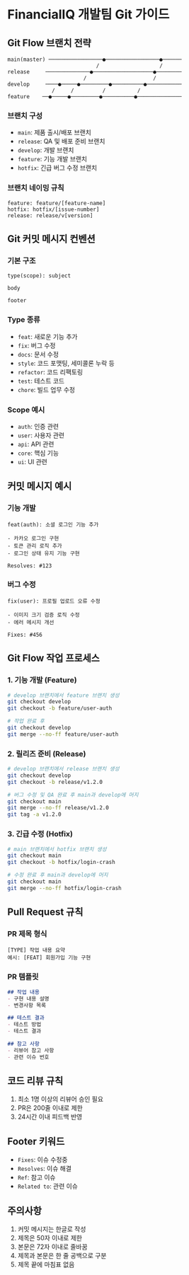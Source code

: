 # FinancialIQ 개발팀 Git 가이드

## Git Flow 브랜치 전략

```
main(master) ─────────────────●─────────────────●──────
                            /                   /
release     ──────────────●───────────────────●────────
                        /                     /
develop     ────●─────●─────────●──────────●───────────
              /     /         /          /
feature    ──●─────●─────────●──────────●──────────────
```

### 브랜치 구성
- `main`: 제품 출시/배포 브랜치
- `release`: QA 및 배포 준비 브랜치
- `develop`: 개발 브랜치
- `feature`: 기능 개발 브랜치
- `hotfix`: 긴급 버그 수정 브랜치

### 브랜치 네이밍 규칙
```
feature: feature/[feature-name]
hotfix: hotfix/[issue-number]
release: release/v[version]
```

## Git 커밋 메시지 컨벤션

### 기본 구조
```
type(scope): subject

body

footer
```

### Type 종류
- `feat`: 새로운 기능 추가
- `fix`: 버그 수정
- `docs`: 문서 수정
- `style`: 코드 포맷팅, 세미콜론 누락 등
- `refactor`: 코드 리팩토링
- `test`: 테스트 코드
- `chore`: 빌드 업무 수정

### Scope 예시
- `auth`: 인증 관련
- `user`: 사용자 관련
- `api`: API 관련
- `core`: 핵심 기능
- `ui`: UI 관련

## 커밋 메시지 예시

### 기능 개발
```
feat(auth): 소셜 로그인 기능 추가

- 카카오 로그인 구현
- 토큰 관리 로직 추가
- 로그인 상태 유지 기능 구현

Resolves: #123
```

### 버그 수정
```
fix(user): 프로필 업로드 오류 수정

- 이미지 크기 검증 로직 수정
- 에러 메시지 개선

Fixes: #456
```

## Git Flow 작업 프로세스

### 1. 기능 개발 (Feature)
```bash
# develop 브랜치에서 feature 브랜치 생성
git checkout develop
git checkout -b feature/user-auth

# 작업 완료 후
git checkout develop
git merge --no-ff feature/user-auth
```

### 2. 릴리즈 준비 (Release)
```bash
# develop 브랜치에서 release 브랜치 생성
git checkout develop
git checkout -b release/v1.2.0

# 버그 수정 및 QA 완료 후 main과 develop에 머지
git checkout main
git merge --no-ff release/v1.2.0
git tag -a v1.2.0
```

### 3. 긴급 수정 (Hotfix)
```bash
# main 브랜치에서 hotfix 브랜치 생성
git checkout main
git checkout -b hotfix/login-crash

# 수정 완료 후 main과 develop에 머지
git checkout main
git merge --no-ff hotfix/login-crash
```

## Pull Request 규칙

### PR 제목 형식
```
[TYPE] 작업 내용 요약
예시: [FEAT] 회원가입 기능 구현
```

### PR 템플릿
```markdown
## 작업 내용
- 구현 내용 설명
- 변경사항 목록

## 테스트 결과
- 테스트 방법
- 테스트 결과

## 참고 사항
- 리뷰어 참고 사항
- 관련 이슈 번호
```

## 코드 리뷰 규칙
1. 최소 1명 이상의 리뷰어 승인 필요
2. PR은 200줄 이내로 제한
3. 24시간 이내 피드백 반영

## Footer 키워드
- `Fixes`: 이슈 수정중
- `Resolves`: 이슈 해결
- `Ref`: 참고 이슈
- `Related to`: 관련 이슈

## 주의사항
1. 커밋 메시지는 한글로 작성
2. 제목은 50자 이내로 제한
3. 본문은 72자 이내로 줄바꿈
4. 제목과 본문은 한 줄 공백으로 구분
5. 제목 끝에 마침표 없음
